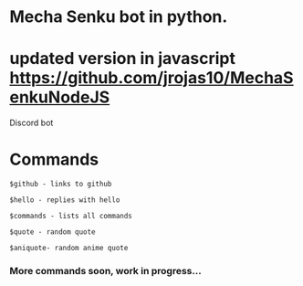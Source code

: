 # Mecha Senku bot in python.
# updated version in javascript https://github.com/jrojas10/MechaSenkuNodeJS
Discord bot 
# Commands
```
$github - links to github

$hello - replies with hello

$commands - lists all commands

$quote - random quote

$aniquote- random anime quote

```

### More commands soon, work in progress...

